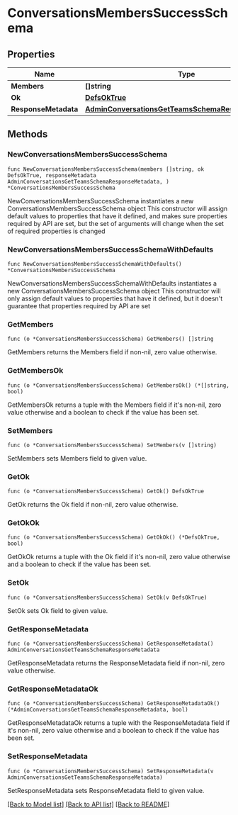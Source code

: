 # ConversationsMembersSuccessSchema

## Properties

Name | Type | Description | Notes
------------ | ------------- | ------------- | -------------
**Members** | **[]string** |  | 
**Ok** | [**DefsOkTrue**](DefsOkTrue.md) |  | 
**ResponseMetadata** | [**AdminConversationsGetTeamsSchemaResponseMetadata**](AdminConversationsGetTeamsSchemaResponseMetadata.md) |  | 

## Methods

### NewConversationsMembersSuccessSchema

`func NewConversationsMembersSuccessSchema(members []string, ok DefsOkTrue, responseMetadata AdminConversationsGetTeamsSchemaResponseMetadata, ) *ConversationsMembersSuccessSchema`

NewConversationsMembersSuccessSchema instantiates a new ConversationsMembersSuccessSchema object
This constructor will assign default values to properties that have it defined,
and makes sure properties required by API are set, but the set of arguments
will change when the set of required properties is changed

### NewConversationsMembersSuccessSchemaWithDefaults

`func NewConversationsMembersSuccessSchemaWithDefaults() *ConversationsMembersSuccessSchema`

NewConversationsMembersSuccessSchemaWithDefaults instantiates a new ConversationsMembersSuccessSchema object
This constructor will only assign default values to properties that have it defined,
but it doesn't guarantee that properties required by API are set

### GetMembers

`func (o *ConversationsMembersSuccessSchema) GetMembers() []string`

GetMembers returns the Members field if non-nil, zero value otherwise.

### GetMembersOk

`func (o *ConversationsMembersSuccessSchema) GetMembersOk() (*[]string, bool)`

GetMembersOk returns a tuple with the Members field if it's non-nil, zero value otherwise
and a boolean to check if the value has been set.

### SetMembers

`func (o *ConversationsMembersSuccessSchema) SetMembers(v []string)`

SetMembers sets Members field to given value.


### GetOk

`func (o *ConversationsMembersSuccessSchema) GetOk() DefsOkTrue`

GetOk returns the Ok field if non-nil, zero value otherwise.

### GetOkOk

`func (o *ConversationsMembersSuccessSchema) GetOkOk() (*DefsOkTrue, bool)`

GetOkOk returns a tuple with the Ok field if it's non-nil, zero value otherwise
and a boolean to check if the value has been set.

### SetOk

`func (o *ConversationsMembersSuccessSchema) SetOk(v DefsOkTrue)`

SetOk sets Ok field to given value.


### GetResponseMetadata

`func (o *ConversationsMembersSuccessSchema) GetResponseMetadata() AdminConversationsGetTeamsSchemaResponseMetadata`

GetResponseMetadata returns the ResponseMetadata field if non-nil, zero value otherwise.

### GetResponseMetadataOk

`func (o *ConversationsMembersSuccessSchema) GetResponseMetadataOk() (*AdminConversationsGetTeamsSchemaResponseMetadata, bool)`

GetResponseMetadataOk returns a tuple with the ResponseMetadata field if it's non-nil, zero value otherwise
and a boolean to check if the value has been set.

### SetResponseMetadata

`func (o *ConversationsMembersSuccessSchema) SetResponseMetadata(v AdminConversationsGetTeamsSchemaResponseMetadata)`

SetResponseMetadata sets ResponseMetadata field to given value.



[[Back to Model list]](../README.md#documentation-for-models) [[Back to API list]](../README.md#documentation-for-api-endpoints) [[Back to README]](../README.md)


